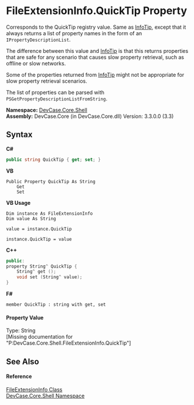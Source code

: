 # FileExtensionInfo.QuickTip Property 
 

Corresponds to the QuickTip registry value. Same as <a href="P_DevCase_Core_Shell_FileExtensionInfo_InfoTip">InfoTip</a>, except that it always returns a list of property names in the form of an `IPropertyDescriptionList`. 

 The difference between this value and <a href="P_DevCase_Core_Shell_FileExtensionInfo_InfoTip">InfoTip</a> is that this returns properties that are safe for any scenario that causes slow property retrieval, such as offline or slow networks. 

 Some of the properties returned from <a href="P_DevCase_Core_Shell_FileExtensionInfo_InfoTip">InfoTip</a> might not be appropriate for slow property retrieval scenarios. 

 The list of properties can be parsed with `PSGetPropertyDescriptionListFromString`.

**Namespace:**&nbsp;<a href="N_DevCase_Core_Shell">DevCase.Core.Shell</a><br />**Assembly:**&nbsp;DevCase.Core (in DevCase.Core.dll) Version: 3.3.0.0 (3.3)

## Syntax

**C#**<br />
``` C#
public string QuickTip { get; set; }
```

**VB**<br />
``` VB
Public Property QuickTip As String
	Get
	Set
```

**VB Usage**<br />
``` VB Usage
Dim instance As FileExtensionInfo
Dim value As String

value = instance.QuickTip

instance.QuickTip = value
```

**C++**<br />
``` C++
public:
property String^ QuickTip {
	String^ get ();
	void set (String^ value);
}
```

**F#**<br />
``` F#
member QuickTip : string with get, set

```


#### Property Value
Type: String<br />\[Missing <value> documentation for "P:DevCase.Core.Shell.FileExtensionInfo.QuickTip"\]

## See Also


#### Reference
<a href="T_DevCase_Core_Shell_FileExtensionInfo">FileExtensionInfo Class</a><br /><a href="N_DevCase_Core_Shell">DevCase.Core.Shell Namespace</a><br />